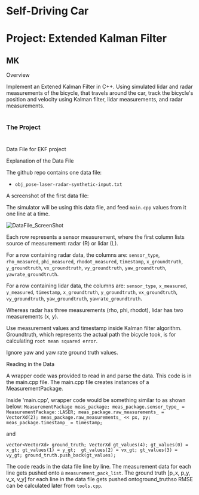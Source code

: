 # **Self-Driving Car**
# **Project: Extended Kalman Filter**

## MK

Overview

Implement an Extened Kalman Filter in C++. Using simulated lidar and radar measurements of the bicycle, that travels around the car, track the bicycle's position and velocity using Kalman filter, lidar measurements, and radar measurements.

#
### The Project

[//]: # (Image References)

[image1]: ./Writeup_IV/DataFile_ScreenShot.png "DataFile_ScreenShot"
[image2]: ./Writeup_IV/.png ""

#
Data File for EKF project

Explanation of the Data File

The github repo contains one data file:

- `obj_pose-laser-radar-synthetic-input.txt`

A screenshot of the first data file:

The simulator will be using this data file, and feed `main.cpp` values from it one line at a time.

![][image1]

Each row represents a sensor measurement, where the first column lists source of measurement: radar (R) or lidar (L).

For a row containing radar data, the columns are: `sensor_type`, `rho_measured`, `phi_measured`, `rhodot_measured`, `timestamp`, `x_groundtruth`, `y_groundtruth`, `vx_groundtruth`, `vy_groundtruth`, `yaw_groundtruth`, `yawrate_groundtruth`.

For a row containing lidar data, the columns are: `sensor_type`, `x_measured`, `y_measured`, `timestamp`, `x_groundtruth`, `y_groundtruth`, `vx_groundtruth`, `vy_groundtruth`, `yaw_groundtruth`, `yawrate_groundtruth`.

Whereas radar has three measurements (rho, phi, rhodot), lidar has two measurements (x, y).

Use measurement values and timestamp inside Kalman filter algorithm. Groundtruth, which represents the actual path the bicycle took, is for calculating `root mean squared error`.

Ignore yaw and yaw rate ground truth values.


Reading in the Data

A wrapper code was provided to read in and parse the data. This code is in the main.cpp file. The main.cpp file creates instances of a MeasurementPackage.

Inside 'main.cpp', wrapper code would be something similar to as shown below:
`MeasurementPackage meas_package;
meas_package.sensor_type_ = MeasurementPackage::LASER;
meas_package.raw_measurements_ = VectorXd(2);
meas_package.raw_measurements_ << px, py;
meas_package.timestamp_ = timestamp;`

and

`vector<VectorXd> ground_truth;
VectorXd gt_values(4);
gt_values(0) = x_gt;
gt_values(1) = y_gt; 
gt_values(2) = vx_gt;
gt_values(3) = vy_gt;
ground_truth.push_back(gt_values);`

The code reads in the data file line by line. The measurement data for each line gets pushed onto a `measurement_pack_list`. The ground truth [p_x, p_y, v_x, v_y] for each line in the data file gets pushed ontoground_truthso RMSE can be calculated later from `tools.cpp`.
